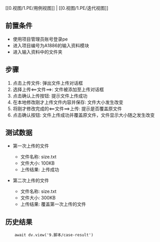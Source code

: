 [[0.视图/1.PE/用例视图]] | [[0.视图/1.PE/迭代视图]]

## 前置条件

- 使用项目管理员账号登录pe
- 进入项目编号为A1886的输入资料模块
- 进入输入资料中的文件夹

## 步骤

1. 点击上传文件: 弹出文件上传对话框
2. 选择上传<==文件==>: 文件被添加至上传对话框
3. 点击确认上传按钮: 提示文件上传成功
4. 在本地修改刚才上传文件内容并保存: 文件大小发生改变
5. 将刚才修改完成的<==文件==>上传: 提示是否覆盖原文件
6. 点击确认按钮: 文件上传成功并覆盖原文件，文件显示大小随之发生改变

## 测试数据

- 第一次上传的文件
	- 文件名称: size.txt
	- 文件大小: 100KB
	- 上传结果: 上传成功

- 第二次上传的文件
	- 文件名称: size.txt
	- 文件大小: 300KB
	- 上传结果: 覆盖第一次上传的文件

## 历史结果

```dataviewjs
    await dv.view('9.脚本/case-result')
```
